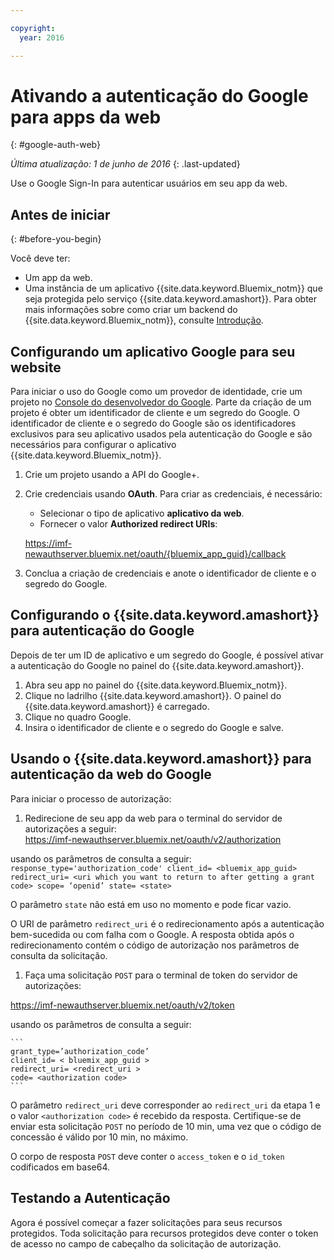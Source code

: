 ```yaml
---

copyright:
  year: 2016

---
```


# Ativando a autenticação do Google para apps da web
{: #google-auth-web}

*Última atualização: 1 de junho de 2016*
{: .last-updated}

Use o Google Sign-In para autenticar usuários em seu app da web.


## Antes de iniciar
{: #before-you-begin}

Você deve ter:
* Um app da web.
* Uma instância de um aplicativo {{site.data.keyword.Bluemix_notm}} que seja protegida pelo serviço {{site.data.keyword.amashort}}. Para obter mais informações sobre como criar um backend do {{site.data.keyword.Bluemix_notm}}, consulte [Introdução](index.html).

## Configurando um aplicativo Google para seu website
Para iniciar o uso do Google como um provedor de identidade, crie um projeto no [Console do desenvolvedor do Google](https://console.developers.google.com). Parte da criação de um projeto é obter um identificador de cliente e um segredo do Google. O identificador de cliente e o segredo do Google são os identificadores exclusivos para seu aplicativo usados pela autenticação do Google e são necessários para configurar o aplicativo {{site.data.keyword.Bluemix_notm}}.

1. Crie um projeto usando a API do Google+.
1. Crie credenciais usando **OAuth**. Para criar as credenciais, é necessário:
    * Selecionar o tipo de aplicativo **aplicativo da web**.
    * Fornecer o valor **Authorized redirect URIs**:

     https://imf-newauthserver.bluemix.net/oauth/{bluemix_app_guid}/callback
1. Conclua a criação de credenciais e anote o identificador de cliente e o segredo do Google.


## Configurando o {{site.data.keyword.amashort}} para autenticação do Google
Depois de ter um ID de aplicativo e um segredo do Google, é possível ativar a autenticação do Google no painel do {{site.data.keyword.amashort}}.

1. Abra seu app no painel do {{site.data.keyword.Bluemix_notm}}.
1. Clique no ladrilho {{site.data.keyword.amashort}}. O painel do {{site.data.keyword.amashort}} é carregado.
1. Clique no quadro Google.
1. Insira o identificador de cliente e o segredo do Google e salve.


## Usando o {{site.data.keyword.amashort}} para autenticação da web do Google
Para iniciar o processo de autorização:

1. Redirecione de seu app da web para o terminal do servidor de autorizações a seguir:  
  https://imf-newauthserver.bluemix.net/oauth/v2/authorization

  usando os parâmetros de consulta a seguir:
	```
   response_type='authorization_code'
   client_id= <bluemix_app_guid>
   redirect_uri= <uri which you want to return to after getting a grant code>
   scope= ‘openid’
   state= <state>
	```

  O parâmetro `state` não está em uso no momento e pode ficar vazio.

  O URI de parâmetro `redirect_uri` é o redirecionamento após a autenticação bem-sucedida ou com falha com o Google.
  A resposta obtida após o redirecionamento contém o código de autorização nos parâmetros de consulta da solicitação.
1. Faça uma solicitação `POST` para o terminal de token do servidor de autorizações:

 https://imf-newauthserver.bluemix.net/oauth/v2/token


  usando os parâmetros de consulta a seguir:

	```
  	grant_type=’authorization_code’
    client_id= < bluemix_app_guid >
    redirect_uri= <redirect_uri >
    code= <authorization code>
	```
  O parâmetro `redirect_uri` deve corresponder ao `redirect_uri` da etapa 1 e o valor `<authorization code>` é recebido da resposta.
  Certifique-se de enviar esta solicitação `POST` no período de 10 min, uma vez que o código de concessão é válido por 10 min, no máximo.

O corpo de resposta `POST` deve conter o `access_token` e o `id_token` codificados em base64.

## Testando a Autenticação

Agora é possível começar a fazer solicitações para seus recursos protegidos.
Toda solicitação para recursos protegidos deve conter o token de acesso no campo de cabeçalho da solicitação de autorização.



